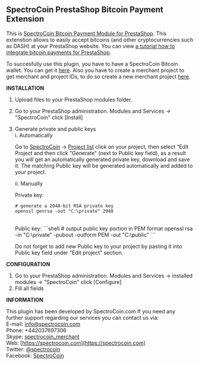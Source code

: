 SpectroCoin PrestaShop Bitcoin Payment Extension
---------------

This is [SpectroCoin Bitcoin Payment Module for PrestaShop](https://spectrocoin.com/en/plugins/accept-bitcoin-prestashop.html). This extenstion allows to easily accept bitcoins (and other cryptocurrencies such as DASH) at your PrestaShop website. You can view [a tutorial how to integrate bitcoin payments for PrestaShop](https://www.youtube.com/watch?v=dURplFz_fqY).

To succesfully use this plugin, you have to have a SpectroCoin Bitcoin wallet. You can get it [here](https://spectrocoin.com/en/bitcoin-wallet.html). Also you have to create a merchant project to get merchant and project IDs, to do so create a new merchant project [here](https://spectrocoin.com/en/merchant/api/create.html).

**INSTALLATION**

1. Upload files to your PrestaShop modules folder.
2. Go to your PrestaShop administration. Modules and Services -> "SpectroCoin" click [Install]
3. Generate private and public keys<br />
	i. Automatically<br />
	
	Go to [SpectroCoin](https://spectrocoin.com/) -> [Project list](https://spectrocoin.com/en/merchant/api/list.html)
	click on your project, then select "Edit Project and then click "Generate" (next to Public key field), as a result you will get an automatically generated private key, download and save it. The matching Public key will be generated automatically and added to your project.
	
	ii. Manually<br />
    	
	Private key:
    ```shell
    # generate a 2048-bit RSA private key
    openssl genrsa -out "C:\private" 2048
	
    ```
    <br />
    	Public key:
    ```shell
    # output public key portion in PEM format
    openssl rsa -in "C:\private" -pubout -outform PEM -out "C:\public"
    ```
	<br />

	Do not forget to add new Public key to your project by pasting it into Public key field under "Edit project" section. 
    

**CONFIGURATION**

1. Go to your PrestaShop administration. Modules and Services -> installed modules -> "SpectroCoin" click [Configure]
2. Fill all fields

**INFORMATION** 

This plugin has been developed by SpectroCoin.com
If you need any further support regarding our services you can contact us via:<br />
E-mail: [info@spectrocoin.com](mailto:info@spectrocoin.com)<br />
Phone: +442037697306<br />
Skype: [spectrocoin_merchant](skype:spectrocoin_merchant)<br />
Web: [https://spectrocoin.com](https://spectrocoin.com)<br />
Twitter: [@spectrocoin](https://twitter.com/spectrocoin)<br />
Facebook: [SpectroCoin](https://www.facebook.com/spectrocoin)<br />

